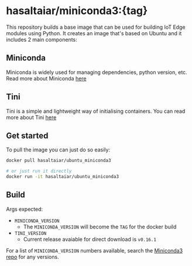 # hasaltaiar/miniconda3:{tag}

This repository builds a base image that can be used for building IoT Edge modules using Python. 
It creates an image that's based on Ubuntu and it includes 2 main components: 

## Miniconda 
Miniconda is widely used for managing dependencies, python version, etc. Read more about Miniconda [here](https://conda.io/miniconda.html)

## Tini
Tini is a simple and lightweight way of initialising containers. You can read more about Tini [here](https://github.com/krallin/tini/)


## Get started
To pull the image you can just do so easily: 

```sh
docker pull hasaltaiar/ubuntu_miniconda3

# or just run it directly
docker run -it hasaltaiar/ubuntu_miniconda3
```

## Build

Args expected:

- `MINICONDA_VERSION`
  - The `MINICONDA_VERSION` will become the `TAG` for the docker build
- `TINI_VERSION`
  - Current release avaiable for direct download is `v0.16.1`

For a list of `MINICONDA_VERSION` numbers available, search the
[Miniconda3 repo](https://repo.continuum.io/miniconda/) for any versions. 

